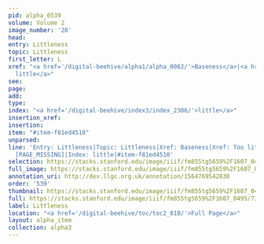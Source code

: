 ```yaml
---
pid: alpha_0539
volume: Volume 2
image_number: '28'
head: 
entry: Littleness
topic: Littleness
first_letter: L
xref: "<a href='/digital-beehive/alpha1/alpha_0062/'>Baseness</a>|<a href='/digital-beehive/alpha5/alpha_0953/'>Too
  little</a>"
see: 
page: 
add: 
type: 
index: "<a href='/digital-beehive/index3/index_2306/'>little</a>"
insertion_xref: 
insertion: 
item: "#item-f81ed4510"
unparsed: 
line: 'Entry: Littleness|Topic: Littleness|Xref: Baseness|Xref: Too little|Xref: 767
  [PAGE_MISSING]|Index: little|#item-f81ed4510'
selection: https://stacks.stanford.edu/image/iiif/fm855tg5659%2F1607_0495/735,3321,3016,765/full/0/default.jpg
full_image: https://stacks.stanford.edu/image/iiif/fm855tg5659%2F1607_0495/full/full/0/default.jpg
annotation_uri: http://dev.llgc.org.uk/annotation/1564769542830
order: '539'
thumbnail: https://stacks.stanford.edu/image/iiif/fm855tg5659%2F1607_0495/735,3321,600,180/250,/0/default.jpg
full: https://stacks.stanford.edu/image/iiif/fm855tg5659%2F1607_0495/735,3321,3016,765/full/0/default.jpg
label: Littleness
location: "<a href='/digital-beehive/toc/toc2_018/'>Full Page</a>"
layout: alpha_item
collection: alpha3
---
```

